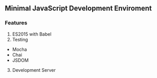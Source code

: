## Minimal JavaScript Development Enviroment

### Features
1. ES2015 with Babel
2. Testing
  * Mocha
  * Chai
  * JSDOM
3. Development Server

